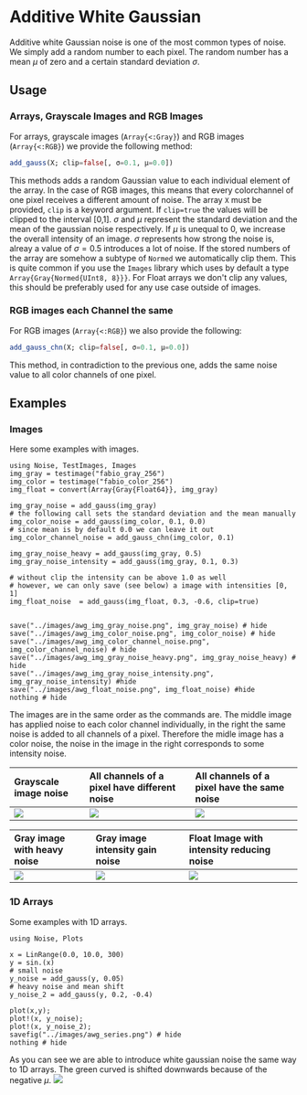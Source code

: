 # Additive White Gaussian
Additive white Gaussian noise is one of the most common types of noise.
We simply add a random number to each pixel. 
The random number has a mean $\mu$ of zero and a certain standard deviation $\sigma$.


## Usage

### Arrays, Grayscale Images and RGB Images
For arrays, grayscale images (`Array{<:Gray}`) and RGB images (`Array{<:RGB}`) we provide the following method:
```julia
add_gauss(X; clip=false[, σ=0.1, μ=0.0])
```
This methods adds a random Gaussian value to each individual element of the array. 
In the case of RGB images, this means that every colorchannel of one pixel receives a different amount of noise.
The array `X` must be provided, `clip` is a keyword argument. If `clip=true` 
the values will be clipped to the interval [0,1]. $\sigma$ and $\mu$ represent the standard deviation 
and the mean of the gaussian noise respectively. If $\mu$ is unequal to 0, we increase the overall intensity
of an image. $\sigma$ represents how strong the noise is, alreay a value of $\sigma=0.5$ introduces a lot of noise.
If the stored numbers of the array are somehow a subtype of `Normed` we automatically clip them. This is quite common
if you use the `Images` library which uses by default a type `Array{Gray{Normed{UInt8, 8}}}`.
For Float arrays we don't clip any values, this should be preferably used for any use case outside of images. 


### RGB images each Channel the same  
For RGB images (`Array{<:RGB}`) we also provide the following:
```julia
add_gauss_chn(X; clip=false[, σ=0.1, μ=0.0])
```
This method, in contradiction to the previous one, adds the same noise value to all color channels of one pixel. 


## Examples

### Images
Here some examples with images.

```@example; output=False
using Noise, TestImages, Images
img_gray = testimage("fabio_gray_256")
img_color = testimage("fabio_color_256")
img_float = convert(Array{Gray{Float64}}, img_gray) 

img_gray_noise = add_gauss(img_gray)
# the following call sets the standard deviation and the mean manually
img_color_noise = add_gauss(img_color, 0.1, 0.0)
# since mean is by default 0.0 we can leave it out
img_color_channel_noise = add_gauss_chn(img_color, 0.1)

img_gray_noise_heavy = add_gauss(img_gray, 0.5)
img_gray_noise_intensity = add_gauss(img_gray, 0.1, 0.3)

# without clip the intensity can be above 1.0 as well
# however, we can only save (see below) a image with intensities [0, 1]
img_float_noise  = add_gauss(img_float, 0.3, -0.6, clip=true)


save("../images/awg_img_gray_noise.png", img_gray_noise) # hide
save("../images/awg_img_color_noise.png", img_color_noise) # hide
save("../images/awg_img_color_channel_noise.png", img_color_channel_noise) # hide
save("../images/awg_img_gray_noise_heavy.png", img_gray_noise_heavy) # hide
save("../images/awg_img_gray_noise_intensity.png", img_gray_noise_intensity) #hide
save("../images/awg_float_noise.png", img_float_noise) #hide
nothing # hide
```

The images are in the same order as the commands are.
The middle image has applied noise to each color channel individually, in the right the same noise is added to all channels of a pixel.
Therefore the midle image has a color noise, the noise in the image in the right corresponds to some intensity noise.

Grayscale image noise| All channels of a pixel have different noise| All channels of a pixel have the same noise 
|:---------------------------------------------- |:----------------------------------------------- |:------------------------------------------------------- |
| ![](../images/awg_img_gray_noise.png) | ![](../images/awg_img_color_noise.png) | ![](../images/awg_img_color_channel_noise.png) |


|Gray image with heavy noise                           | Gray image intensity gain noise                          | Float Image with intensity reducing noise 
|:---------------------------------------------------- |:-------------------------------------------------------- |:--------------------------------------------|
| ![](../images/awg_img_gray_noise_heavy.png) | ![](../images/awg_img_gray_noise_intensity.png) | ![](../images/awg_float_noise.png) |


### 1D Arrays 
Some examples with 1D arrays. 

```@example
using Noise, Plots

x = LinRange(0.0, 10.0, 300)
y = sin.(x)
# small noise
y_noise = add_gauss(y, 0.05)
# heavy noise and mean shift
y_noise_2 = add_gauss(y, 0.2, -0.4)

plot(x,y);
plot!(x, y_noise);
plot!(x, y_noise_2);
savefig("../images/awg_series.png") # hide
nothing # hide
```
As you can see we are able to introduce white gaussian noise the same way to 1D arrays. The green curved is shifted downwards because of the negative $\mu$.
![](../images/awg_series.png)
